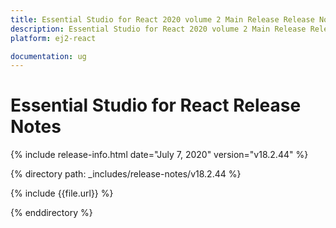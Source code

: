 ```yaml
---
title: Essential Studio for React 2020 volume 2 Main Release Release Notes  
description: Essential Studio for React 2020 volume 2 Main Release Release Notes  
platform: ej2-react

documentation: ug
---
```


# Essential Studio for  React  Release Notes  

{% include release-info.html date="July 7, 2020"   version="v18.2.44"  %} 

{% directory path: _includes/release-notes/v18.2.44 %}

{% include {{file.url}} %}

{% enddirectory %}
